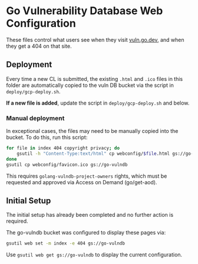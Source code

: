 # Go Vulnerability Database Web Configuration

These files control what users see when they visit [vuln.go.dev](https://vuln.go.dev), and
when they get a 404 on that site.

## Deployment

Every time a new CL is submitted, the existing `.html` and `.ico` files in this folder
are automatically copied to the vuln DB bucket via the script in
`deploy/gcp-deploy.sh`.

**If a new file is added**, update the script in `deploy/gcp-deploy.sh` and below.

### Manual deployment

In exceptional cases, the files may need to be manually copied into the bucket.
To do this, run this script:

```sh
for file in index 404 copyright privacy; do
    gsutil -h "Content-Type:text/html" cp webconfig/$file.html gs://go-vulndb/$file
done
gsutil cp webconfig/favicon.ico gs://go-vulndb
```

This requires `golang-vulndb-project-owners` rights, which must be requested
and approved via Access on Demand (go/get-aod).

## Initial Setup

The initial setup has already been completed and no further action is required.

The go-vulndb bucket was configured to display these pages via:

```sh
gsutil web set -m index -e 404 gs://go-vulndb
```

Use `gsutil web get gs://go-vulndb` to display the current configuration.
